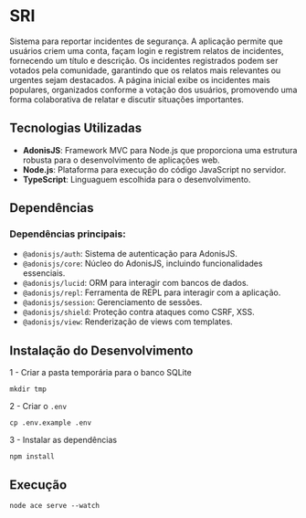 # SRI

Sistema para reportar incidentes de segurança. A aplicação permite que usuários criem uma conta, façam login e registrem relatos de incidentes, fornecendo um título e descrição. Os incidentes registrados podem ser votados pela comunidade, garantindo que os relatos mais relevantes ou urgentes sejam destacados. A página inicial exibe os incidentes mais populares, organizados conforme a votação dos usuários, promovendo uma forma colaborativa de relatar e discutir situações importantes.

## Tecnologias Utilizadas

- **AdonisJS**: Framework MVC para Node.js que proporciona uma estrutura robusta para o desenvolvimento de aplicações web.
- **Node.js**: Plataforma para execução do código JavaScript no servidor.
- **TypeScript**: Linguaguem escolhida para o desenvolvimento.

## Dependências

### Dependências principais:
- `@adonisjs/auth`: Sistema de autenticação para AdonisJS.
- `@adonisjs/core`: Núcleo do AdonisJS, incluindo funcionalidades essenciais.
- `@adonisjs/lucid`: ORM para interagir com bancos de dados.
- `@adonisjs/repl`: Ferramenta de REPL para interagir com a aplicação.
- `@adonisjs/session`: Gerenciamento de sessões.
- `@adonisjs/shield`: Proteção contra ataques como CSRF, XSS.
- `@adonisjs/view`: Renderização de views com templates.

## Instalação do Desenvolvimento

1 - Criar a pasta temporária para o banco SQLite

```console
mkdir tmp
```

2 - Criar o ```.env```

```console
cp .env.example .env
```

3 - Instalar as dependências

```console
npm install
```

## Execução

```console
node ace serve --watch
```
